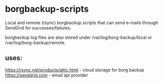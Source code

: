 # borgbackup-scripts

Local and remote (rsync) borgbackup scripts that can send e-mails through SendGrid for successes/failures. 

borgbackup log files are also stored under /var/log/borg-backup/local or /var/log/borg-backup/remote.

## uses:

https://rsync.net/products/attic.html - cloud storage for borg backup  
https://sendgrid.com - email api provider
